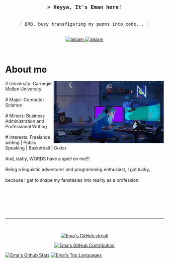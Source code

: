 <!--
<h2 align="center">
  Welcome to Al Siam World!
  <img src="https://media.giphy.com/media/hvRJCLFzcasrR4ia7z/giphy.gif" width="28">
</h2>
-->

<!--
<p align="center">
  <a href="https://github.com/alsiam"><img src="https://readme-typing-svg.herokuapp.com/?lines=Self%20Taught%20Programmer;Front%20End%20Developer;1.5%2B%20years%20of%20coding%20experience;Always%20learning%20new%20things&center=true&width=380&height=45"></a>
</p>

 -->




<!-- Intro  -->
<h3 align="center">
        <samp>&gt; Heyya, It's Eman here!
        </samp>
</h3>


<p align="center"> 
  <samp>
    <br>
    「 BRB, busy transfiguring my peoms into code...</b> 」
    <br>
    <br>
  </samp>
</p>

<p align="center">

 <a href="https://www.linkedin.com/in/emaans5056/" target="_blank">
  <img src="https://img.shields.io/badge/LinkedIn-0077B5?style=for-the-badge&logo=linkedin&logoColor=white" alt="alsiam"/>
 </a>
 <a href="https://www.instagram.com/emaans42/" target="_blank">
  <img src="https://img.shields.io/badge/Instagram-fe4164?style=for-the-badge&logo=instagram&logoColor=white" alt="alsiam" />
 </a> 
</p>
<br />

<!-- About Section -->
 # About me
 
<p>
 <img align="right" width="350" src="/assets/gamergirl.gif" alt="Coding gif" />
# University: Carnegie Mellon University <br/><br/> 
# Major: Computer Science <br/><br/>
# Minors: Business Administration and Professional Writing  <br/><br/>
# Interests: Freelance writing | Public Speaking | Basketball | Guitar <br/><br/>
And, lastly, WORDS have a spell on me!!! <br/><br/>Being a linguistic adventurer and programming enthusiast, I got lucky, <br/><br/>
because I get to shape my fanstasies into reality as a profession.<br/><br/>

 
  


</p>

<br/>
<br/>
<br/>




<br/>
<hr/>
<br/>

<p align="center">
  <a href="https://github.com/Ema-Ans">
    <img src="https://github-readme-streak-stats.herokuapp.com/?user=Ema-Ans&theme=radical&border=7F3FBF&background=0D1117" alt="Ema's GitHub streak"/>
  </a>
</p>

<p align="center">
  <a href="https://github.com/Ema-Ans">
    <img src="https://github-profile-summary-cards.vercel.app/api/cards/profile-details?username=Ema-Ans&theme=radical" alt="Ema's GitHub Contribution"/>
  </a>
</p>

<a> 
    <a href="https://github.com/Ema-Ans"><img alt="Ema's Github Stats" src="https://denvercoder1-github-readme-stats.vercel.app/api?username=Ema-Ans&show_icons=true&count_private=true&theme=react&border_color=7F3FBF&bg_color=0D1117&title_color=F85D7F&icon_color=F8D866" height="192px" width="49.5%"/></a>
  <a href="https://github.com/Ema-Ans"><img alt="Ema's Top Languages" src="https://denvercoder1-github-readme-stats.vercel.app/api/top-langs/?username=Ema-Ans&langs_count=8&layout=compact&theme=react&border_color=7F3FBF&bg_color=0D1117&title_color=F85D7F&icon_color=F8D866" height="192px" width="49.5%"/></a>
  <br/>
</a>



